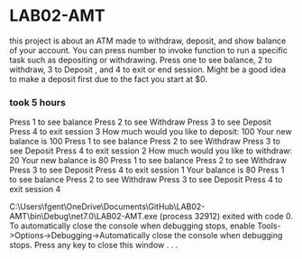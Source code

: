 # LAB02-AMT
this project is about an ATM made to withdraw, deposit, and show balance of your account. You can press number to invoke function to run a specific task 
such as depositing or withdrawing. Press one to see balance, 2 to withdraw, 3 to Deposit , and 4 to exit or end session. Might be a good idea to make a deposit first due to the fact you start at $0.
### took 5 hours

Press 1 to see balance
Press 2 to see Withdraw
Press 3 to see Deposit
Press 4 to exit session
3
How much would you like to deposit: 100
Your new balance is 100
Press 1 to see balance
Press 2 to see Withdraw
Press 3 to see Deposit
Press 4 to exit session
2
How much would you like to withdraw: 20
Your new balance is 80
Press 1 to see balance
Press 2 to see Withdraw
Press 3 to see Deposit
Press 4 to exit session
1
Your balance is 80
Press 1 to see balance
Press 2 to see Withdraw
Press 3 to see Deposit
Press 4 to exit session
4

C:\Users\fgent\OneDrive\Documents\GitHub\LAB02-AMT\bin\Debug\net7.0\LAB02-AMT.exe (process 32912) exited with code 0.
To automatically close the console when debugging stops, enable Tools->Options->Debugging->Automatically close the console when debugging stops.
Press any key to close this window . . .
